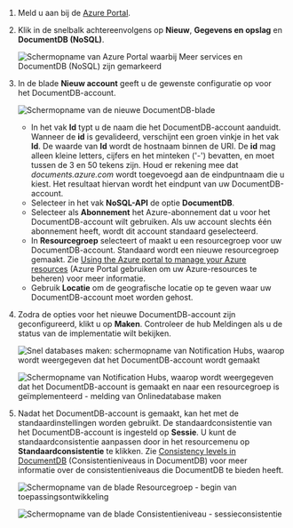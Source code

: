 1. Meld u aan bij de [Azure Portal](https://portal.azure.com/).
2. Klik in de snelbalk achtereenvolgens op **Nieuw**, **Gegevens en opslag** en **DocumentDB (NoSQL)**.
   
   ![Schermopname van Azure Portal waarbij Meer services en DocumentDB (NoSQL) zijn gemarkeerd](./media/documentdb-create-dbaccount/create-nosql-db-databases-json-tutorial-1.png)  
3. In de blade **Nieuw account** geeft u de gewenste configuratie op voor het DocumentDB-account.
   
    ![Schermopname van de nieuwe DocumentDB-blade](./media/documentdb-create-dbaccount/create-nosql-db-databases-json-tutorial-2.png)
   
   * In het vak **Id** typt u de naam die het DocumentDB-account aanduidt.  Wanneer de **id** is gevalideerd, verschijnt een groen vinkje in het vak **Id**. De waarde van **Id** wordt de hostnaam binnen de URI. De **id** mag alleen kleine letters, cijfers en het minteken ('-') bevatten, en moet tussen de 3 en 50 tekens zijn. Houd er rekening mee dat *documents.azure.com* wordt toegevoegd aan de eindpuntnaam die u kiest. Het resultaat hiervan wordt het eindpunt van uw DocumentDB-account.
   * Selecteer in het vak **NoSQL-API** de optie **DocumentDB**.  
   * Selecteer als **Abonnement** het Azure-abonnement dat u voor het DocumentDB-account wilt gebruiken. Als uw account slechts één abonnement heeft, wordt dit account standaard geselecteerd.
   * In **Resourcegroep** selecteert of maakt u een resourcegroep voor uw DocumentDB-account.  Standaard wordt een nieuwe resourcegroep gemaakt. Zie [Using the Azure portal to manage your Azure resources](../articles/azure-portal/resource-group-portal.md) (Azure Portal gebruiken om uw Azure-resources te beheren) voor meer informatie.
   * Gebruik **Locatie** om de geografische locatie op te geven waar uw DocumentDB-account moet worden gehost. 
4. Zodra de opties voor het nieuwe DocumentDB-account zijn geconfigureerd, klikt u op **Maken**. Controleer de hub Meldingen als u de status van de implementatie wilt bekijken.  
   
   ![Snel databases maken: schermopname van Notification Hubs, waarop wordt weergegeven dat het DocumentDB-account wordt gemaakt](./media/documentdb-create-dbaccount/create-nosql-db-databases-json-tutorial-4.png)  
   
   ![Schermopname van Notification Hubs, waarop wordt weergegeven dat het DocumentDB-account is gemaakt en naar een resourcegroep is geïmplementeerd - melding van Onlinedatabase maken](./media/documentdb-create-dbaccount/create-nosql-db-databases-json-tutorial-5.png)
5. Nadat het DocumentDB-account is gemaakt, kan het met de standaardinstellingen worden gebruikt. De standaardconsistentie van het DocumentDB-account is ingesteld op **Sessie**.  U kunt de standaardconsistentie aanpassen door in het resourcemenu op **Standaardconsistentie** te klikken. Zie [Consistency levels in DocumentDB](../articles/documentdb/documentdb-consistency-levels.md) (Consistentieniveaus in DocumentDB) voor meer informatie over de consistentieniveaus die DocumentDB te bieden heeft.
   
   ![Schermopname van de blade Resourcegroep - begin van toepassingsontwikkeling](./media/documentdb-create-dbaccount/create-nosql-db-databases-json-tutorial-6.png)  
   
   ![Schermopname van de blade Consistentieniveau - sessieconsistentie](./media/documentdb-create-dbaccount/create-nosql-db-databases-json-tutorial-7.png)  

[Procedure: een DocumentDB-account maken]: #Howto
[Volgende stappen]: #NextSteps
[documentdb-manage]:../articles/documentdb/documentdb-manage.md


<!--HONumber=Nov16_HO2-->


